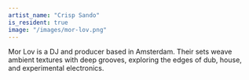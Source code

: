 ```yaml
---
artist_name: "Crisp Sando"
is_resident: true
image: "/images/mor-lov.png"
---
```


Mor Lov is a DJ and producer based in Amsterdam. Their sets weave ambient textures with deep grooves, exploring the edges of dub, house, and experimental electronics.
